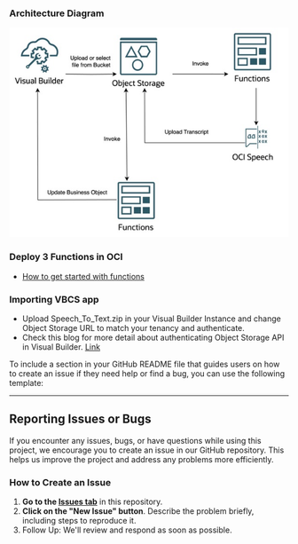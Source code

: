 ### Architecture Diagram

![Architecture Diagram](Architecture_diagram.jpeg)

### Deploy 3 Functions in OCI

- [How to get started with functions](https://docs.oracle.com/en-us/iaas/Content/Functions/Tasks/functionscreatingapps.htm)

### Importing VBCS app

- Upload Speech_To_Text.zip in your Visual Builder Instance and change Object Storage URL to match your tenancy and authenticate.
- Check this blog for more detail about authenticating Object Storage API in Visual Builder. [Link](https://blogs.oracle.com/vbcs/post/using-oci-api-signature-authentication-from-visual-builder)

To include a section in your GitHub README file that guides users on how to create an issue if they need help or find a bug, you can use the following template:

---

## Reporting Issues or Bugs

If you encounter any issues, bugs, or have questions while using this project, we encourage you to create an issue in our GitHub repository. This helps us improve the project and address any problems more efficiently.

### How to Create an Issue

1. **Go to the [Issues tab](https://github.com/varunyn/Speech-to-Text/issues)** in this repository.
2. **Click on the "New Issue" button**. Describe the problem briefly, including steps to reproduce it.
3. Follow Up: We'll review and respond as soon as possible.
